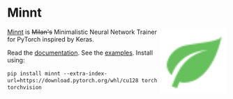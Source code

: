 # Minnt

<img src="docs/src/images/leaf-green.svg" alt="Leaf illustration" align="right" style="width: 30%">

[Minnt](https://minnt.org/) is <s>Milan's</s> Minimalistic Neural Network Trainer for PyTorch inspired by Keras.

Read the [documentation](https://minnt.org/). See the [examples](https://minnt.org/examples/). Install using:
```
pip install minnt --extra-index-url=https://download.pytorch.org/whl/cu128 torch torchvision
```
